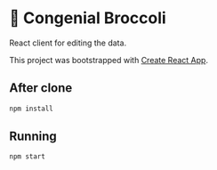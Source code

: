 # 🥦 Congenial Broccoli

React client for editing the data.

This project was bootstrapped with [Create React App](https://github.com/facebook/create-react-app).

## After clone

```bash
npm install
```

## Running

```bash
npm start
```
